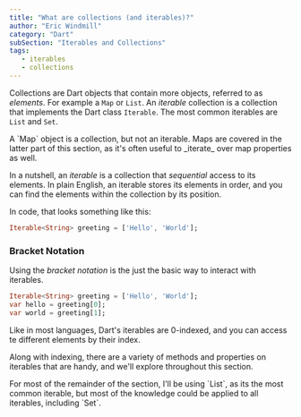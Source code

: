```yaml
---
title: "What are collections (and iterables)?"
author: "Eric Windmill"
category: "Dart"
subSection: "Iterables and Collections"
tags:
   - iterables
   - collections
---
```


Collections are Dart objects that contain more objects, referred to as _elements_. For example a `Map` or `List`. An _iterable_ collection is a collection that implements the Dart class `Iterable`. The most common iterables are `List` and `Set`. 

<span class='aside'>
A `Map` object is a collection, but not an iterable. Maps are covered in the latter part of this section, as it's often useful to _iterate_ over map properties as well. 
</span>

In a nutshell, an _iterable_ is a collection that _sequential_ access to its elements. In plain English, an iterable stores its elements in order, and you can find the elements within the collection by its position.

In code, that looks something like this:

```dart
Iterable<String> greeting = ['Hello', 'World'];
``` 

### Bracket Notation

Using the _bracket notation_ is the just the basic way to interact with iterables.
 
```dart
Iterable<String> greeting = ['Hello', 'World']; 
var hello = greeting[0];
var world = greeting[1];
```

Like in most languages, Dart's iterables are 0-indexed, and you can access te different elements by their index. 

Along with indexing, there are a variety of methods and properties on iterables that are handy, and we'll explore throughout this section.

<span class='aside'>
For most of the remainder of the section, I'll be using `List`, as its the most common iterable, but most of the knowledge could be applied to all iterables, including `Set`. 
</span>





